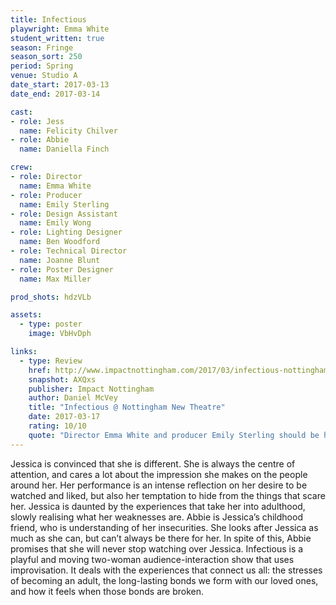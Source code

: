```yaml
---
title: Infectious
playwright: Emma White
student_written: true
season: Fringe
season_sort: 250
period: Spring
venue: Studio A
date_start: 2017-03-13
date_end: 2017-03-14

cast:
- role: Jess
  name: Felicity Chilver
- role: Abbie
  name: Daniella Finch

crew:
- role: Director
  name: Emma White
- role: Producer
  name: Emily Sterling
- role: Design Assistant
  name: Emily Wong
- role: Lighting Designer
  name: Ben Woodford
- role: Technical Director
  name: Joanne Blunt
- role: Poster Designer
  name: Max Miller

prod_shots: hdzVLb

assets:
  - type: poster
    image: VbHvDph

links:
  - type: Review
    href: http://www.impactnottingham.com/2017/03/infectious-nottingham-new-theatre/
    snapshot: AXQxs
    publisher: Impact Nottingham
    author: Daniel McVey
    title: "Infectious @ Nottingham New Theatre"
    date: 2017-03-17
    rating: 10/10
    quote: "Director Emma White and producer Emily Sterling should be highly commended on the moving and imaginative piece of theatre that they have managed to create. Though it is a heart-breaking story that reduced much of the audience to tears, the ultimate message is an uplifting one. "
---
```


Jessica is convinced that she is different. She is always the centre of attention, and cares a lot about the impression she makes on the people around her. Her performance is an intense reflection on her desire to be watched and liked, but also her temptation to hide from the things that scare her. Jessica is daunted by the experiences that take her into adulthood, slowly realising what her weaknesses are. Abbie is Jessica’s childhood friend, who is understanding of her insecurities. She looks after Jessica as much as she can, but can’t always be there for her. In spite of this, Abbie promises that she will never stop watching over Jessica. Infectious is a playful and moving two-woman audience-interaction show that uses improvisation. It deals with the experiences that connect us all: the stresses of becoming an adult, the long-lasting bonds we form with our loved ones, and how it feels when those bonds are broken.
